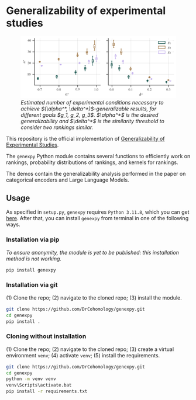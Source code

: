 # Generalizability of experimental studies

<figure>
  <img alt="" src="demos/Categorical encoders/figures/encoders_nstar_alpha_delta.png" title="Nstar">
  <figcaption><em>
        Estimated number of experimental conditions necessary to achieve $(\alpha^*, \delta^*)$-generalizable results, 
        for different goals $g_1, g_2, g_3$. $\alpha^*$ is the desired generalizability and $\delta^*$ is the similarity 
        threshold to consider two rankings similar.
  </em></figcaption>
</figure>

This repository is the official implementation of [Generalizability of Experimental Studies]().

The `genexpy` Python module contains several functions to efficiently work on rankings, probability distributions of 
rankings, and kernels for rankings.

The demos contain the generalizability analysis performed in the paper on categorical encoders and Large Language Models.

## Usage

As specified in `setup.py`, `genexpy` requires `Python 3.11.8`, 
which you can get [here](https://www.python.org/downloads/release/python-3118/).
After that, you can install `genexpy` from terminal in one of the following ways. 

### Installation via pip 
_To ensure anonymity, the module is yet to be published: this installation method is not working._
```bash
pip install genexpy
```

### Installation via git
(1) Clone the repo; (2) navigate to the cloned repo; (3) install the module.
```bash
git clone https://github.com/DrCohomology/genexpy.git     
cd genexpy                                                           
pip install .                                             
```

### Cloning without installation
(1) Clone the repo; (2) navigate to the cloned repo; (3) create a virtual environment `venv`; (4) activate `venv`; 
(5) install the requirements.
```bash
git clone https://github.com/DrCohomology/genexpy.git     
cd genexpy
python -m venv venv                                       
venv\Scripts\activate.bat                                 
pip install -r requirements.txt                          
```
